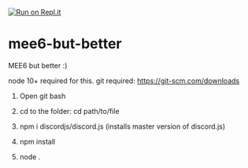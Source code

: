 [![Run on Repl.it](https://repl.it/badge/github/outlaylol/mee6-but-better)](https://repl.it/github/outlaylol/mee6-but-better)

# mee6-but-better
MEE6 but better :)

node 10+ required for this.
git required: https://git-scm.com/downloads

1. Open git bash
2. cd to the folder: cd path/to/file
3. npm i discordjs/discord.js (installs master version of discord.js)
4. npm install 

5. node . 
